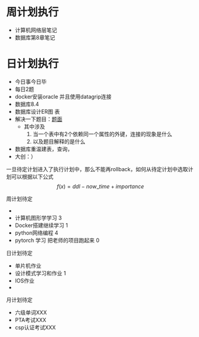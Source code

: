 



# **周计划执行**

- 计算机网络层笔记
- 数据库第8章笔记

# 日计划执行

- 今日事今日毕  
- 每日2题  
- docker安装oracle 并且使用datagrip连接 
- 数据库8.4
- 数据库设计ER图 表
- 解决一下题目：[题面](https://leetcode-cn.com/problems/trips-and-users/)
  - 其中涉及
    1. 当一个表中有2个依赖同一个属性的外键，连接的现象是什么
    2. 以及题目解释的是什么
- 数据库重温建表，查询，
- 大创：）







一旦待定计划进入了执行计划中，那么不能再rollback，如何从待定计划中选取计划可以根据以下公式
$$
f(x)  = ddl -now\_time+importance
$$








周计划待定

- 
- 计算机图形学学习                       3
- Docker搭建继续学习                1 
- python网络编程                         4
- pytorch 学习 把老师的项目跑起来   0

日计划待定

- 单片机作业
- 设计模式学习和作业                       1
- IOS作业
- 



月计划待定

- 六级单词XXX
- PTA考试XXX
- csp认证考试XXX















